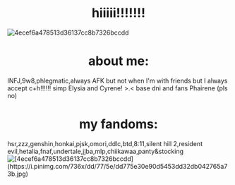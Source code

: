 # <div align="center"> hiiiii!!!!!!!
![4ecef6a478513d36137cc8b7326bccdd](https://github.com/user-attachments/assets/53f0b720-8c9a-4e63-911a-293e86a41664)
# <div align="center"> about me:
INFJ,9w8,phlegmatic,always AFK but not when I'm with friends but I always accept c+h!!!!!! simp Elysia and Cyrene! >.< 
 base dni and fans Phairene (pls no)
# <div align="center">my fandoms:
hsr,zzz,genshin,honkai,pjsk,omori,ddlc,btd,8:11,silent hill 2,resident evil,hetalia,fnaf,undertale,jjba,mlp,chiikawaa,panty&stocking
![[[4ecef6a478513d36137cc8b7326bccdd](https://github.com/user-attachments/assets/53f0b720-8c9a-4e63-911a-293e86a41664)](https://i.pinimg.com/736x/dd/77/5e/dd775e30e90d5453dd32db042765a73b.jpg)](https://i.pinimg.com/736x/ca/62/6b/ca626b958d80e168be6a5d7047ef5f1a.jpg)
